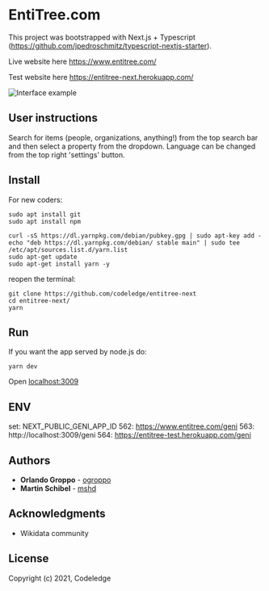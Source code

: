 # EntiTree.com

This project was bootstrapped with Next.js + Typescript (https://github.com/jpedroschmitz/typescript-nextjs-starter).

Live website here https://www.entitree.com/

Test website here https://entitree-next.herokuapp.com/

![Interface example](https://github.com/codeledge/entitree-next/blob/main/public/examples/interface.png)

## User instructions

Search for items (people, organizations, anything!) from the top search bar and then select a property from the dropdown.
Language can be changed from the top right 'settings' button.

## Install

For new coders:

```
sudo apt install git
sudo apt install npm

curl -sS https://dl.yarnpkg.com/debian/pubkey.gpg | sudo apt-key add -
echo "deb https://dl.yarnpkg.com/debian/ stable main" | sudo tee /etc/apt/sources.list.d/yarn.list
sudo apt-get update
sudo apt-get install yarn -y

```

reopen the terminal:

```
git clone https://github.com/codeledge/entitree-next
cd entitree-next/
yarn
```

## Run

If you want the app served by node.js do:

```
yarn dev
```

Open [localhost:3009](http://localhost:3009/)

## ENV

set: NEXT_PUBLIC_GENI_APP_ID
562: https://www.entitree.com/geni
563: http://localhost:3009/geni
564: https://entitree-test.herokuapp.com/geni

## Authors

- **Orlando Groppo** - [ogroppo](https://github.com/ogroppo)
- **Martin Schibel** - [mshd](https://github.com/mshd)

## Acknowledgments

- Wikidata community

## License

Copyright (c) 2021, Codeledge
